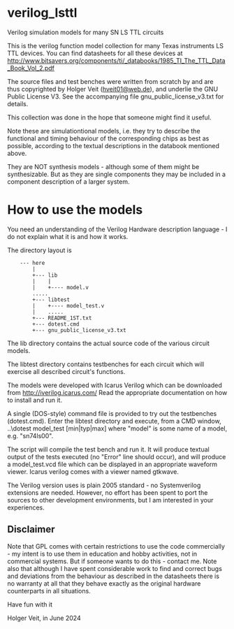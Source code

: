 # verilog_lsttl
Verilog simulation models for many SN LS TTL circuits

This is the verilog function model collection for many Texas instruments LS TTL devices.
You can find datasheets for all these devices at http://www.bitsavers.org/components/ti/_databooks/1985_TI_The_TTL_Data_Book_Vol_2.pdf

The source files and test benches were written from scratch by and are thus copyrighted by Holger Veit (hveit01@web.de), and underlie the GNU Public License V3. See the accompanying file gnu_public_license_v3.txt for details.

This collection was done in the hope that someone might find it useful.

Note these are simulationtional models, i.e. they try to describe the functional and timing behaviour of the corresponding chips as best as possible, according to the textual descriptions in the databook mentioned above.

They are NOT synthesis models - although some of them might be synthesizable. But as they are single components they may be included in a component description of a larger system.

# How to use the models

You need an understanding of the Verilog Hardware description language - I do not explain what it is and how it works.

The directory layout is 
```
    --- here 
	    | 
        +--- lib
		|    | 
        |    +---- model.v
		..... 
        +--- libtest
		|    +---- model_test.v 
		|    ..... 
		+--- README_1ST.txt 
        +--- dotest.cmd
        +--- gnu_public_license_v3.txt
```

The lib directory contains the actual source code of the various circuit models.

The libtest directory contains testbenches for each circuit which will exercise all described circuit's functions.

The models were developed with Icarus Verilog which can be downloaded from http://iverilog.icarus.com/ Read the appropriate documentation on how to install and run it.

A single (DOS-style) command file is provided to try out the testbenches (dotest.cmd). Enter the libtest directory and execute, from a CMD window, ..\dotest model_test [min|typ|max]
where "model" is some name of a model, e.g. "sn74ls00".

The script will compile the test bench and run it. It will produce textual output of the tests executed (no "Error" line should occur), and will produce a model_test.vcd file which can be displayed in an appropriate waveform viewer. Icarus verilog comes with a viewer named gtkwave.

The Verilog version uses is plain 2005 standard - no Systemverilog extensions are needed. However, no effort has been spent to port the sources to other development environments, but I am interested in your experiences.

## Disclaimer

Note that GPL comes with certain restrictions to use the code commercially - my intent is to use them in education and hobby activities, not in commercial systems. But if someone wants to do this - contact me. Note also that although I have spent considerable work to find and correct bugs and deviations from the behaviour as described in the datasheets there is no warranty at all that they behave exactly as the original hardware counterparts in all situations.

Have fun with it

Holger Veit, in June 2024
